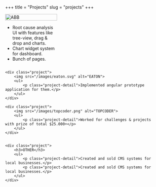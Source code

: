 +++
title = "Projects"
slug = "projects"
+++

<div class="projects">
    <div class="project"> 
        <img src="/images/abb.png" alt="ABB">
        <ul>
            <li class="project-detail">Root cause analysis UI with features like tree-view, drag & drop and charts.</li>
            <li class="project-detail">Chart widget system for dashboard.</li>
            <li class="project-detail">Bunch of pages.</li>
        </ul>
    </div>

    <div class="project"> 
        <img src="/images/eaton.svg" alt="EATON">
        <ul>
            <p class="project-detail">Implemented angular prototype application for them.</p>
        </ul>
    </div>

    <div class="project"> 
        <img src="/images/topcoder.png" alt="TOPCODER">
        <ul>
            <p class="project-detail">Worked for challenges & projects with prize of total $25.000+</p>
        </ul>
    </div>
</div>

    <div class="project">
        <h3>OTHER</h3>
        <ul>
            <p class="project-detail">Created and sold CMS systems for local businesses.</p>
            <p class="project-detail">Created and sold CMS systems for local businesses.</p>
        </ul>
    </div>
<style>
    .projects {
        display: flex;
        flex-wrap: wrap;
        align-items:flex-start;
    }
    .project {
        width: 33.333%;
        display: flex;
        max-width: 100%;
        flex-direction: column;
    }
    .project h3 {
        font-weight: bold;
    }

    .project img {
        width: 100%
    }
</style>